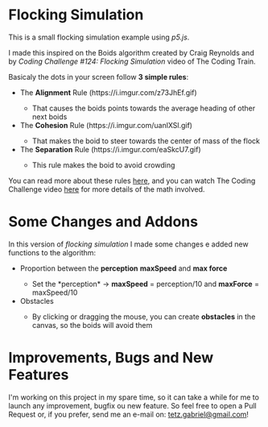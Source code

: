 # Flocking Simulation
This is a small flocking simulation example using *p5.js*.

I made this inspired on the Boids algorithm created by Craig Reynolds and by *Coding Challenge #124: Flocking Simulation* video of The Coding Train.

Basicaly the dots in your screen follow <strong>3 simple rules</strong>:
<ul>
  <li>The <strong>Alignment</strong> Rule (https://i.imgur.com/z73JhEf.gif)</li>
  <ul>
    <li>
      That causes the boids points towards the average heading of other next boids<br>
    </li>
  </ul>
  <li>The <strong>Cohesion</strong> Rule (https://i.imgur.com/uanlXSl.gif)</li>
  <ul>
    <li>
      That makes the boid to steer towards the center of mass of the flock<br>
    </li>
  </ul>
  <li>The <strong>Separation</strong> Rule (https://i.imgur.com/eaSkcU7.gif)</li>
  <ul>    
    <li>
      This rule makes the boid to avoid crowding
    </li>
  </ul>
</ul>

You can read more about these rules [here](https://en.wikipedia.org/wiki/Boids), and you can watch The Coding Challenge video [here](https://www.youtube.com/watch?v=mhjuuHl6qHM&t=2135s) for more details of the math involved.

# Some Changes and Addons
In this version of *flocking simulation* I made some changes e added new functions to the algorithm:
<ul>
  <li>Proportion between the <strong>perception</strong> <strong>maxSpeed</strong> and <strong>max force</strong></li>
  <ul>
    <li>Set the *perception* -> <strong>maxSpeed</strong> = perception/10 and <strong>maxForce</strong> = maxSpeed/10</li>
  </ul>
  <li>Obstacles</li>
  <ul>
    <li>By clicking or dragging the mouse, you can create <strong>obstacles</strong> in the canvas, so the boids will avoid them</li>
  </ul>
</ul>

# Improvements, Bugs and New Features
I'm working on this project in my spare time, so it can take a while for me to launch any improvement, bugfix ou new feature. So feel free to open a Pull Request or, if you prefer, send me an e-mail on: tetz.gabriel@gmail.com!

